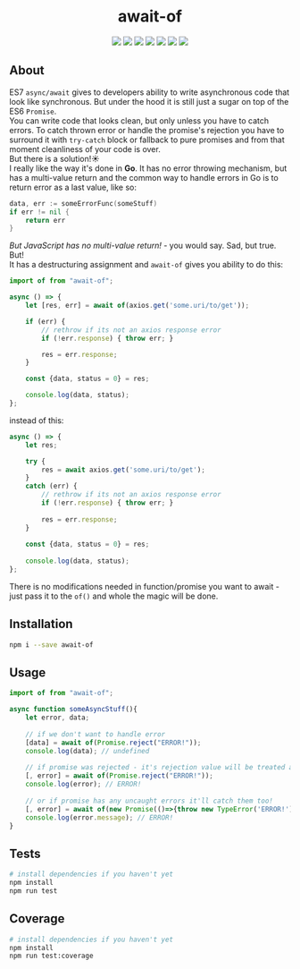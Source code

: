<h1 align="center">await-of</h1>
<p align="center">
    <a href="https://www.npmjs.com/package/await-of"><img src="https://img.shields.io/badge/npm-await--of-brightgreen.svg?style=flat-square" /></a>
    <a href="https://www.npmjs.com/package/await-of"><img src="https://img.shields.io/npm/v/await-of.svg?style=flat-square" /></a>
    <a href="https://www.npmjs.com/package/await-of"><img src="https://img.shields.io/npm/dt/await-of.svg?style=flat-square" /></a>
    <a href="https://www.npmjs.com/package/await-of"><img src="https://img.shields.io/travis/xobotyi/await-of.svg?style=flat-square" /></a>
    <a href="https://www.codacy.com/app/xobotyi/await-of"><img src="https://img.shields.io/codacy/grade/873d863f35924f1cbc15cb3648df42d0.svg?style=flat-square"/></a>
    <a href="https://www.codacy.com/app/xobotyi/await-of"><img src="https://img.shields.io/codacy/coverage/873d863f35924f1cbc15cb3648df42d0.svg?style=flat-square"/></a>
    <a href="https://www.npmjs.com/package/await-of"><img src="https://img.shields.io/npm/l/await-of.svg?style=flat-square" /></a>
</p>

## About
ES7 `async/await` gives to developers ability to write asynchronous code that look like synchronous. But under the hood it is still just a sugar on top of the ES6 `Promise`.  
You can write code that looks clean, but only unless you have to catch errors. To catch thrown error or handle the promise's rejection you have to surround it with `try-catch` block or fallback to pure promises and from that moment cleanliness of your code is over.  
But there is a solution!☀️  
I really like the way it's done in **Go**. It has no error throwing mechanism, but has a multi-value return and the common way to handle errors in Go is to return error as a last value, like so:
```go
data, err := someErrorFunc(someStuff)
if err != nil {
    return err
}
```
_But JavaScript has no multi-value return!_ - you would say. Sad, but true.  
But!  
It has a destructuring assignment and `await-of` gives you ability to do this:
```javascript
import of from "await-of";

async () => {
    let [res, err] = await of(axios.get('some.uri/to/get'));

    if (err) {
        // rethrow if its not an axios response error
        if (!err.response) { throw err; }

        res = err.response;
    }

    const {data, status = 0} = res;

    console.log(data, status);
};
```
instead of this:
```javascript
async () => {
    let res;

    try {
        res = await axios.get('some.uri/to/get');
    }
    catch (err) {
        // rethrow if its not an axios response error
        if (!err.response) { throw err; }
        
        res = err.response;
    }
    
    const {data, status = 0} = res;
    
    console.log(data, status);
};
```

There is no modifications needed in function/promise you want to await - just pass it to the `of()` and whole the magic will be done.

## Installation
```bash
npm i --save await-of
```

## Usage
```javascript
import of from "await-of";

async function someAsyncStuff(){
    let error, data;
    
    // if we don't want to handle error
    [data] = await of(Promise.reject("ERROR!"));
    console.log(data); // undefined
    
    // if promise was rejected - it's rejection value will be treated as error
    [, error] = await of(Promise.reject("ERROR!"));
    console.log(error); // ERROR!
    
    // or if promise has any uncaught errors it'll catch them too!
    [, error] = await of(new Promise(()=>{throw new TypeError('ERROR!')}));
    console.log(error.message); // ERROR!
}
```

## Tests
```bash
# install dependencies if you haven't yet
npm install
npm run test
```

## Coverage
```bash
# install dependencies if you haven't yet
npm install
npm run test:coverage
```
